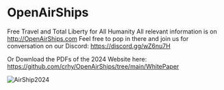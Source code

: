 # OpenAirShips
Free Travel and Total Liberty for All Humanity
All relevant information is on http://OpenAirShips.com
Feel free to pop in there and join us for conversation on our Discord:
https://discord.gg/wZ6nu7H

Or Download the PDFs of the 2024 Website here:
https://github.com/crhy/OpenAirShips/tree/main/WhitePaper

![AirShip2024]([https://github.com/crhy/OpenAirShips/assets/21183395/6121e243-0265-4fcf-9096-ede4cbe0af0f](https://github.com/crhy/OpenAirShips/blob/main/Art/OpenAirShipsLogo.png))

